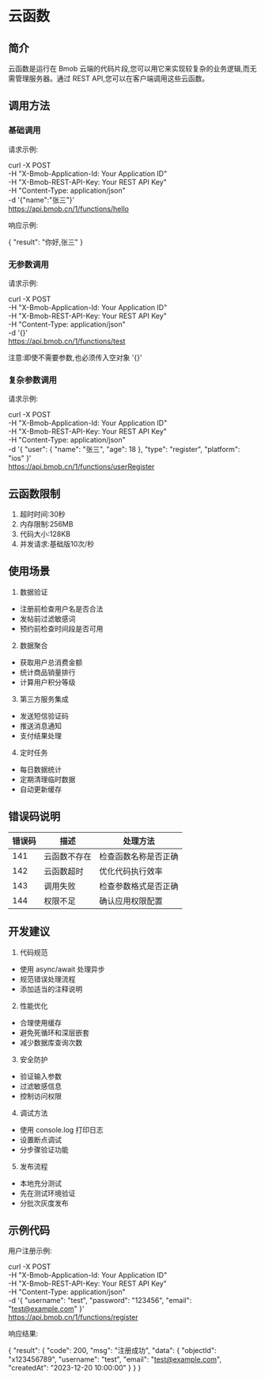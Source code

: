 # 云函数

## 简介

云函数是运行在 Bmob 云端的代码片段,您可以用它来实现较复杂的业务逻辑,而无需管理服务器。通过 REST API,您可以在客户端调用这些云函数。

## 调用方法

### 基础调用

请求示例:

curl -X POST \
  -H "X-Bmob-Application-Id: Your Application ID" \
  -H "X-Bmob-REST-API-Key: Your REST API Key" \
  -H "Content-Type: application/json" \
  -d '{"name":"张三"}' \
  https://api.bmob.cn/1/functions/hello

响应示例:

{
  "result": "你好,张三"
}

### 无参数调用

请求示例:

curl -X POST \
  -H "X-Bmob-Application-Id: Your Application ID" \
  -H "X-Bmob-REST-API-Key: Your REST API Key" \
  -H "Content-Type: application/json" \
  -d '{}' \
  https://api.bmob.cn/1/functions/test

注意:即使不需要参数,也必须传入空对象 '{}'

### 复杂参数调用

请求示例:

curl -X POST \
  -H "X-Bmob-Application-Id: Your Application ID" \
  -H "X-Bmob-REST-API-Key: Your REST API Key" \
  -H "Content-Type: application/json" \
  -d '{
    "user": {
      "name": "张三",
      "age": 18
    },
    "type": "register",
    "platform": "ios"
  }' \
  https://api.bmob.cn/1/functions/userRegister

## 云函数限制

1. 超时时间:30秒
2. 内存限制:256MB
3. 代码大小:128KB
4. 并发请求:基础版10次/秒

## 使用场景

1. 数据验证
- 注册前检查用户名是否合法
- 发帖前过滤敏感词
- 预约前检查时间段是否可用

2. 数据聚合
- 获取用户总消费金额
- 统计商品销量排行
- 计算用户积分等级

3. 第三方服务集成
- 发送短信验证码
- 推送消息通知
- 支付结果处理

4. 定时任务
- 每日数据统计
- 定期清理临时数据
- 自动更新缓存

## 错误码说明

错误码 | 描述 | 处理方法
-------|------|----------
141 | 云函数不存在 | 检查函数名称是否正确
142 | 云函数超时 | 优化代码执行效率
143 | 调用失败 | 检查参数格式是否正确
144 | 权限不足 | 确认应用权限配置

## 开发建议

1. 代码规范
- 使用 async/await 处理异步
- 规范错误处理流程
- 添加适当的注释说明

2. 性能优化
- 合理使用缓存
- 避免死循环和深层嵌套
- 减少数据库查询次数

3. 安全防护
- 验证输入参数
- 过滤敏感信息
- 控制访问权限

4. 调试方法
- 使用 console.log 打印日志
- 设置断点调试
- 分步骤验证功能

5. 发布流程
- 本地充分测试
- 先在测试环境验证
- 分批次灰度发布

## 示例代码

用户注册示例:

curl -X POST \
  -H "X-Bmob-Application-Id: Your Application ID" \
  -H "X-Bmob-REST-API-Key: Your REST API Key" \
  -H "Content-Type: application/json" \
  -d '{
    "username": "test",
    "password": "123456",
    "email": "test@example.com"
  }' \
  https://api.bmob.cn/1/functions/register

响应结果:

{
  "result": {
    "code": 200,
    "msg": "注册成功",
    "data": {
      "objectId": "x123456789",
      "username": "test",
      "email": "test@example.com",
      "createdAt": "2023-12-20 10:00:00"
    }
  }
}

